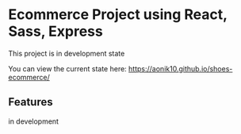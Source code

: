 # Ecommerce Project using React, Sass, Express

This project is in development state

You can view the current state here: https://aonik10.github.io/shoes-ecommerce/

## Features

in development

